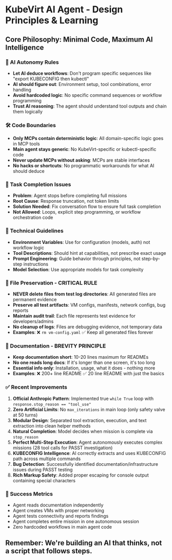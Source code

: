 # KubeVirt AI Agent - Design Principles & Learning

## Core Philosophy: Minimal Code, Maximum AI Intelligence

### 🧠 AI Autonomy Rules
- **Let AI deduce workflows**: Don't program specific sequences like "export KUBECONFIG then kubectl"
- **AI should figure out**: Environment setup, tool combinations, error handling
- **Avoid hardcoded logic**: No specific command sequences or workflow programming
- **Trust AI reasoning**: The agent should understand tool outputs and chain them logically

### 🛠️ Code Boundaries
- **Only MCPs contain deterministic logic**: All domain-specific logic goes in MCP tools
- **Main agent stays generic**: No KubeVirt-specific or kubectl-specific code
- **Never update MCPs without asking**: MCPs are stable interfaces
- **No hacks or shortcuts**: No programmatic workarounds for what AI should deduce

### 🎯 Task Completion Issues
- **Problem**: Agent stops before completing full missions
- **Root Cause**: Response truncation, not token limits
- **Solution Needed**: Fix conversation flow to ensure full task completion
- **Not Allowed**: Loops, explicit step programming, or workflow orchestration code

### 🔧 Technical Guidelines
- **Environment Variables**: Use for configuration (models, auth) not workflow logic
- **Tool Descriptions**: Should hint at capabilities, not prescribe exact usage
- **Prompt Engineering**: Guide behavior through principles, not step-by-step instructions
- **Model Selection**: Use appropriate models for task complexity

### 📁 File Preservation - CRITICAL RULE
- **NEVER delete files from test log directories**: All generated files are permanent evidence
- **Preserve all test artifacts**: VM configs, manifests, network configs, bug reports
- **Maintain audit trail**: Each file represents test evidence for developers/admins
- **No cleanup of logs**: Files are debugging evidence, not temporary data
- **Examples**: ❌ `rm vm-config.yaml` ✅ Keep all generated files forever

### 📝 Documentation - BREVITY PRINCIPLE
- **Keep documentation short**: 10-20 lines maximum for READMEs
- **No one reads long docs**: If it's longer than one screen, it's too long
- **Essential info only**: Installation, usage, what it does - nothing more
- **Examples**: ❌ 200+ line README ✅ 20 line README with just the basics

### ✅ Recent Improvements
1. **Official Anthropic Pattern**: Implemented true `while True` loop with `response.stop_reason == "tool_use"`
2. **Zero Artificial Limits**: No `max_iterations` in main loop (only safety valve at 50 turns)
3. **Modular Design**: Separated tool extraction, execution, and text extraction into clean helper methods  
4. **Natural Completion**: Model decides when mission is complete via `stop_reason`
5. **Perfect Multi-Step Execution**: Agent autonomously executes complex missions (28 tool calls for PASST investigation)
6. **KUBECONFIG Intelligence**: AI correctly extracts and uses KUBECONFIG path across multiple commands
7. **Bug Detection**: Successfully identified documentation/infrastructure issues during PASST testing
8. **Rich Markup Safety**: Added proper escaping for console output containing special characters

### 🎯 Success Metrics
- Agent reads documentation independently
- Agent creates VMs with proper networking
- Agent tests connectivity and reports findings
- Agent completes entire mission in one autonomous session
- Zero hardcoded workflows in main agent code

## Remember: We're building an AI that thinks, not a script that follows steps.

